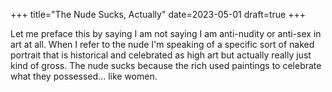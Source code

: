 +++
title="The Nude Sucks, Actually"
date=2023-05-01
draft=true
+++

Let me preface this by saying I am not saying I am anti-nudity or anti-sex in art at all.
When I refer to the nude I'm speaking of a specific sort of naked portrait that
is historical and celebrated as high art but actually really just
kind of gross.
The nude sucks because the rich used paintings to celebrate what they possessed...
like women.
